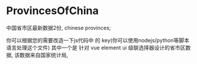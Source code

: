 # ProvincesOfChina
中国省市区最新数据2份, chinese provinces; 

你可以根据您的需要改造一下js代码中 的 key(你可以使用nodejs/python等脚本语言处理这个文件)
其中一个是 针对 vue element ui 级联选择器设计的省市区数据,
该数据来自国家统计局,
